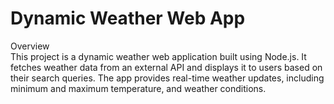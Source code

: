 # Dynamic Weather Web App
Overview <br>
This project is a dynamic weather web application built using Node.js. It fetches weather data from an external API and displays it to users based on their search queries. The app provides real-time weather updates, including minimum and maximum temperature, and weather conditions.
